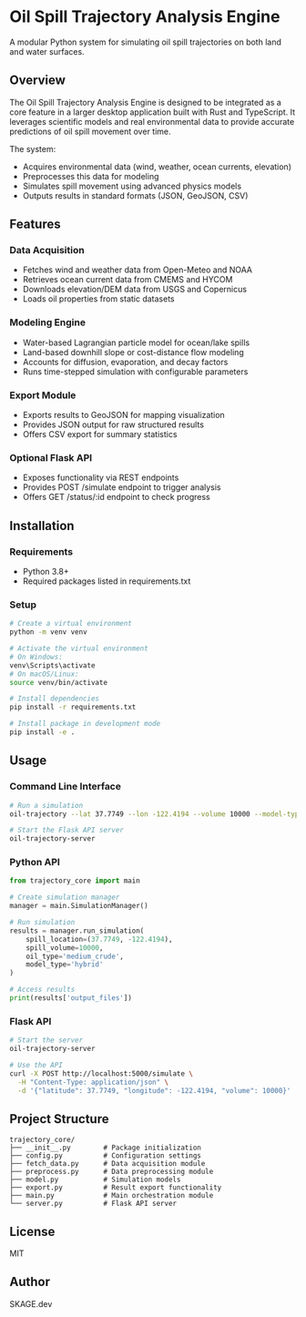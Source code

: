 # Oil Spill Trajectory Analysis Engine

A modular Python system for simulating oil spill trajectories on both land and water surfaces.

## Overview

The Oil Spill Trajectory Analysis Engine is designed to be integrated as a core feature in a larger desktop application built with Rust and TypeScript. It leverages scientific models and real environmental data to provide accurate predictions of oil spill movement over time.

The system:
- Acquires environmental data (wind, weather, ocean currents, elevation)
- Preprocesses this data for modeling
- Simulates spill movement using advanced physics models
- Outputs results in standard formats (JSON, GeoJSON, CSV)

## Features

### Data Acquisition
- Fetches wind and weather data from Open-Meteo and NOAA
- Retrieves ocean current data from CMEMS and HYCOM
- Downloads elevation/DEM data from USGS and Copernicus
- Loads oil properties from static datasets

### Modeling Engine
- Water-based Lagrangian particle model for ocean/lake spills
- Land-based downhill slope or cost-distance flow modeling
- Accounts for diffusion, evaporation, and decay factors
- Runs time-stepped simulation with configurable parameters

### Export Module
- Exports results to GeoJSON for mapping visualization
- Provides JSON output for raw structured results
- Offers CSV export for summary statistics

### Optional Flask API
- Exposes functionality via REST endpoints
- Provides POST /simulate endpoint to trigger analysis
- Offers GET /status/:id endpoint to check progress

## Installation

### Requirements
- Python 3.8+
- Required packages listed in requirements.txt

### Setup
```bash
# Create a virtual environment
python -m venv venv

# Activate the virtual environment
# On Windows:
venv\Scripts\activate
# On macOS/Linux:
source venv/bin/activate

# Install dependencies
pip install -r requirements.txt

# Install package in development mode
pip install -e .
```

## Usage

### Command Line Interface
```bash
# Run a simulation
oil-trajectory --lat 37.7749 --lon -122.4194 --volume 10000 --model-type hybrid

# Start the Flask API server
oil-trajectory-server
```

### Python API
```python
from trajectory_core import main

# Create simulation manager
manager = main.SimulationManager()

# Run simulation
results = manager.run_simulation(
    spill_location=(37.7749, -122.4194),
    spill_volume=10000,
    oil_type='medium_crude',
    model_type='hybrid'
)

# Access results
print(results['output_files'])
```

### Flask API
```bash
# Start the server
oil-trajectory-server

# Use the API
curl -X POST http://localhost:5000/simulate \
  -H "Content-Type: application/json" \
  -d '{"latitude": 37.7749, "longitude": -122.4194, "volume": 10000}'
```

## Project Structure
```
trajectory_core/
├── __init__.py        # Package initialization
├── config.py          # Configuration settings
├── fetch_data.py      # Data acquisition module
├── preprocess.py      # Data preprocessing module
├── model.py           # Simulation models
├── export.py          # Result export functionality
├── main.py            # Main orchestration module
└── server.py          # Flask API server
```

## License
MIT

## Author
SKAGE.dev

